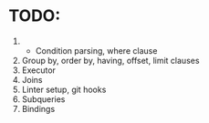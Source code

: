 # TODO:
1. + Condition parsing, where clause
2. Group by, order by, having, offset, limit clauses
3. Executor
4. Joins
5. Linter setup, git hooks
6. Subqueries
7. Bindings
